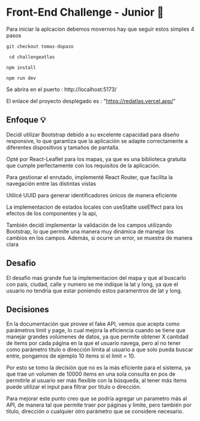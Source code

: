 # Front-End Challenge - Junior 🚀

Para iniciar la aplcacion debemos movernos hay que seguir estos simples 4 pasos

```git checkout tomas-dopazo```


``` cd challengeatlas```


```npm install```


```npm run dev```

Se abrira en el puerto : http://localhost:5173/

El enlace del proyecto desplegado es :
 "https://redatlas.vercel.app/"

## Enfoque 💡

Decidí utilizar Bootstrap debido a su excelente capacidad para diseño responsive, lo que garantiza que la aplicación se adapte correctamente a diferentes dispositivos y tamaños de pantalla. 

Opté por React-Leaflet para los mapas, ya que es una biblioteca gratuita que cumple perfectamente con los requisitos de la aplicación.

Para gestionar el enrutado, implementé React Router, que facilita la navegación entre las distintas vistas

Utilicé UUID para generar identificadores únicos de manera eficiente

La implementacion de estados locales con useStatte useEffect para los efectos de los componentes y la api,

También decidí implementar la validación de los campos utilizando Bootstrap, lo que permite una manera muy dinámica de manejar los cambios en los campos. Además, si ocurre un error, se muestra de manera clara

## Desafio
El desafio mas grande fue la implementacion del mapa y que al buscarlo con pais, ciudad, calle y numero se me indique la lat y long, ya que el usuario no tendria que estar poniendo estos paramentros de lat y long.

## Decisiones
En la documentación que provee el fake API, vemos que acepta como parámetros limit y page, lo cual mejora la eficiencia cuando se tiene que manejar grandes volúmenes de datos, ya que permite obtener X cantidad de items por cada página en la que el usuario navega,  pero al no tener como parámetro titulo o dirección limita al usuario a que solo pueda buscar entre, pongamos de ejemplo 10 items si el limit = 10.

Por esto se tomo la decisión que no es la más eficiente para el sistema, ya que trae un volumen de 10000 items en una sola consulta en pos de permitirle al usuario ser más flexible con la búsqueda, al tener más items puede utilizar el input para filtrar por titulo o dirección.

Para mejorar este punto creo que se podría agregar un parametro más al API, de manera tal que permite traer por páginas y limite, pero también por titulo, dirección o cualquier otro parámetro que se considere necesario.

 